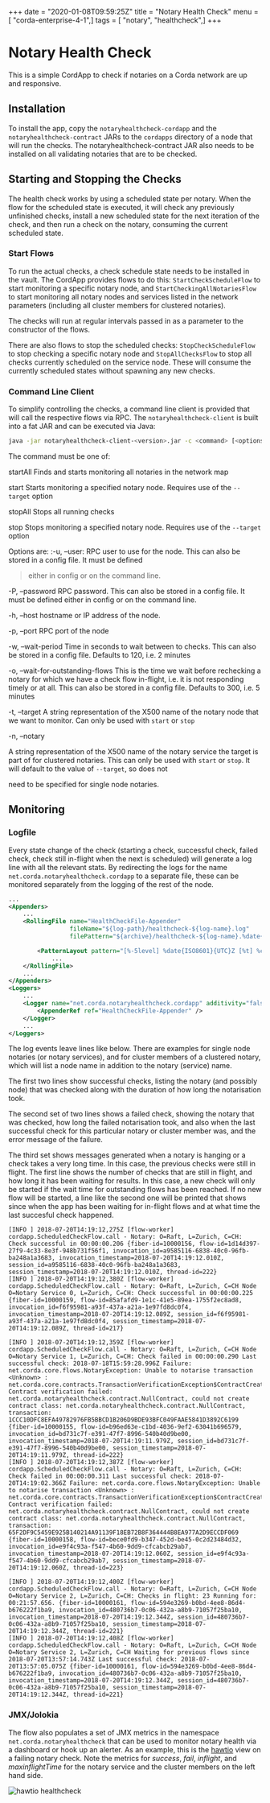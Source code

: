 +++
date = "2020-01-08T09:59:25Z"
title = "Notary Health Check"
menu = [ "corda-enterprise-4-1",]
tags = [ "notary", "healthcheck",]
+++


# Notary Health Check

This is a simple CordApp to check if notaries on a Corda network are up and responsive.


## Installation

To install the app, copy the `notaryhealthcheck-cordapp` and the `notaryhealthcheck-contract` JARs to the `cordapps` directory
                of a node that will run the checks. The notaryhealthcheck-contract JAR also needs to be installed on all validating
                notaries that are to be checked.


## Starting and Stopping the Checks

The health check works by using a scheduled state per notary. When the flow for the scheduled state is executed,
                it will check any previously unfinished checks, install a new scheduled state for the next iteration of the check,
                and then run a check on the notary, consuming the current scheduled state.


### Start Flows

To run the actual checks, a check schedule state needs to be installed in the vault. The CordApp provides flows to do
                    this: `StartCheckScheduleFlow` to start monitoring a specific notary node,  and `StartCheckingAllNotariesFlow` to start
                    monitoring all notary nodes and services listed in the network parameters (including all cluster members for
                    clustered notaries).

The checks will run at regular intervals passed in as a parameter to the constructor of the flows.

There are also flows to stop the scheduled checks: `StopCheckScheduleFlow` to stop checking a specific notary node
                    and `StopAllChecksFlow` to stop all checks currently scheduled on the service node. These will consume the currently
                    scheduled states without spawning any new checks.


### Command Line Client

To simplify controlling the checks, a command line client is provided that will call the respective flows via RPC.
                    The `notaryhealthcheck-client` is built into a fat JAR and can be executed via Java:

```bash
java -jar notaryhealthcheck-client-<version>.jar -c <command> [<options]
```
The command must be one of:



startAll
Finds and starts monitoring all notaries in the network map


start
Starts monitoring a specified notary node. Requires use of the `--target` option


stopAll
Stops all running checks


stop
Stops monitoring a specified notary node. Requires use of the `--target` option

Options are:
                    :-u, –user: RPC user to use for the node. This can also be stored in a config file. It must be defined

> 
> either in config or on the command line.



-P, –password
RPC password. This can also be stored in a config file. It must be defined
                                either in config or on the command line.


-h, –host
hostname or IP address of the node.


-p, –port
RPC port of the node


-w, –wait-period
Time in seconds to wait between to checks. This can also be stored in a config file.
                                Defaults to 120, i.e. 2 minutes


-o, –wait-for-outstanding-flows
This is the time we wait before rechecking a notary for which we have
                                a check flow in-flight, i.e. it is not responding timely or at all. This can also be stored in a config file.
                                Defaults to 300, i.e. 5 minutes


-t, –target
A string representation of the X500 name of the notary node that we want to monitor. Can only be used with
                                `start` or `stop`


-n, –notary


A string representation of the X500 name of the notary service the target is part of for clustered
notaries. This can only be used with `start` or `stop`. It will default to the value of `--target`, so does not

need to be specified for single node notaries.


## Monitoring


### Logfile

Every state change of the check (starting a check, successful check,
                    failed check, check still in-flight when the next is scheduled) will generate a log line with all the relevant stats.
                    By redirecting the logs for the name `net.corda.notaryhealthcheck.cordapp` to a separate file,
                    these can be monitored separately from the logging of the rest of the node.

```xml
...
<Appenders>
    ...
    <RollingFile name="HealthCheckFile-Appender"
                 fileName="${log-path}/healthcheck-${log-name}.log"
                 filePattern="${archive}/healthcheck-${log-name}.%date{yyyy-MM-dd}-%i.log.gz">

        <PatternLayout pattern="[%-5level] %date{ISO8601}{UTC}Z [%t] %c{2}.%method - %msg %X%n"/>
            ...
    </RollingFile>
    ...
</Appenders>
<Loggers>
    ...
    <Logger name="net.corda.notaryhealthcheck.cordapp" additivity="false" level="info">
        <AppenderRef ref="HealthCheckFile-Appender" />
    </Logger>
    ...
</Loggers>
```
The log events leave lines like below. There are examples for single node notaries (or notary services), and for
                    cluster members of a clustered notary, which will list a node name in addition to the notary (service) name.

The first two lines show successful checks, listing the notary (and possibly node) that was checked along with the duration
                    of how long the notarisation took.

The second set of two lines shows a failed check, showing the notary that was checked, how long the failed notarisation
                    took, and also when the last successful check for this particular notary or cluster member was, and the error message
                    of the failure.

The third set shows messages generated when a notary is hanging or a check takes a very long time. In this case, the
                    previous checks were still in flight. The first line shows the number of checks that are still in flight, and how long
                    it has been waiting for results. In this case, a new check will only be started if the wait time for outstanding flows
                    has been reached. If no new flow will be started, a line like the second one will be printed that shows since when
                    the app has been waiting for in-flight flows and at what time the last succesful check happened.

```text
[INFO ] 2018-07-20T14:19:12,275Z [flow-worker] cordapp.ScheduledCheckFlow.call - Notary: O=Raft, L=Zurich, C=CH: Check successful in 00:00:00.206 {fiber-id=10000156, flow-id=1d14d397-27f9-4c33-8e3f-948b731f56f1, invocation_id=a9585116-6838-40c0-96fb-ba248a1a3683, invocation_timestamp=2018-07-20T14:19:12.010Z, session_id=a9585116-6838-40c0-96fb-ba248a1a3683, session_timestamp=2018-07-20T14:19:12.010Z, thread-id=222}
[INFO ] 2018-07-20T14:19:12,380Z [flow-worker] cordapp.ScheduledCheckFlow.call - Notary: O=Raft, L=Zurich, C=CH Node O=Notary Service 0, L=Zurich, C=CH: Check successful in 00:00:00.225 {fiber-id=10000159, flow-id=85afafd9-1e1c-41e5-89ea-1755f2ec8ad8, invocation_id=f6f95981-a93f-437a-a21a-1e97fd8dc0f4, invocation_timestamp=2018-07-20T14:19:12.089Z, session_id=f6f95981-a93f-437a-a21a-1e97fd8dc0f4, session_timestamp=2018-07-20T14:19:12.089Z, thread-id=217}

[INFO ] 2018-07-20T14:19:12,359Z [flow-worker] cordapp.ScheduledCheckFlow.call - Notary: O=Raft, L=Zurich, C=CH Node O=Notary Service 1, L=Zurich, C=CH: Check failed in 00:00:00.290 Last successful check: 2018-07-18T15:59:28.996Z Failure: net.corda.core.flows.NotaryException: Unable to notarise transaction <Unknown> : net.corda.core.contracts.TransactionVerificationException$ContractCreationError: Contract verification failed: net.corda.notaryhealthcheck.contract.NullContract, could not create contract class: net.corda.notaryhealthcheck.contract.NullContract, transaction: 1CCC10DFC8EFA49782976FB5BBCD1B206D9BDE93BFC049FAAE5841D3892C6199 {fiber-id=10000155, flow-id=b96ed63e-c1bd-4036-9ef2-63041b696579, invocation_id=bd731c7f-e391-47f7-8996-540b40d9be00, invocation_timestamp=2018-07-20T14:19:11.979Z, session_id=bd731c7f-e391-47f7-8996-540b40d9be00, session_timestamp=2018-07-20T14:19:11.979Z, thread-id=222}
[INFO ] 2018-07-20T14:19:12,387Z [flow-worker] cordapp.ScheduledCheckFlow.call - Notary: O=Raft, L=Zurich, C=CH: Check failed in 00:00:00.311 Last successful check: 2018-07-20T14:19:02.366Z Failure: net.corda.core.flows.NotaryException: Unable to notarise transaction <Unknown> : net.corda.core.contracts.TransactionVerificationException$ContractCreationError: Contract verification failed: net.corda.notaryhealthcheck.contract.NullContract, could not create contract class: net.corda.notaryhealthcheck.contract.NullContract, transaction: 65F2DF9C5459E925B140214A91139F18EB72B8F364444B8EA977A2D9ECCDF069 {fiber-id=10000158, flow-id=bece0fd9-b347-452d-be45-0c2d23484d32, invocation_id=e9f4c93a-f547-4b60-9dd9-cfcabcb29ab7, invocation_timestamp=2018-07-20T14:19:12.060Z, session_id=e9f4c93a-f547-4b60-9dd9-cfcabcb29ab7, session_timestamp=2018-07-20T14:19:12.060Z, thread-id=223}

[INFO ] 2018-07-20T14:19:12,400Z [flow-worker] cordapp.ScheduledCheckFlow.call - Notary: O=Raft, L=Zurich, C=CH Node O=Notary Service 2, L=Zurich, C=CH: Checks in flight: 23 Running for: 00:21:57.656. {fiber-id=10000161, flow-id=594e3269-b0bd-4ee8-86d4-b676222f1ba9, invocation_id=480736b7-0c06-432a-a8b9-71057f25ba10, invocation_timestamp=2018-07-20T14:19:12.344Z, session_id=480736b7-0c06-432a-a8b9-71057f25ba10, session_timestamp=2018-07-20T14:19:12.344Z, thread-id=221}
[INFO ] 2018-07-20T14:19:12,408Z [flow-worker] cordapp.ScheduledCheckFlow.call - Notary: O=Raft, L=Zurich, C=CH Node O=Notary Service 2, L=Zurich, C=CH Waiting for previous flows since 2018-07-20T13:57:14.743Z Last successful check: 2018-07-20T13:57:05.075Z {fiber-id=10000161, flow-id=594e3269-b0bd-4ee8-86d4-b676222f1ba9, invocation_id=480736b7-0c06-432a-a8b9-71057f25ba10, invocation_timestamp=2018-07-20T14:19:12.344Z, session_id=480736b7-0c06-432a-a8b9-71057f25ba10, session_timestamp=2018-07-20T14:19:12.344Z, thread-id=221}
```

### JMX/Jolokia

The flow also populates a set of JMX metrics in the namespace `net.corda.notaryhealthcheck` that can be used to
                    monitor notary health via a dashboard or hook up an alerter. As an example, this is the  [hawtio](https://hawt.io)
                    view on a failing notary check. Note the metrics for *success*, *fail*, *inflight*, and *maxinflightTime* for the
                    notary service and the cluster members on the left hand side.

![hawtio healthcheck](resources/hawtio-healthcheck.png "hawtio healthcheck")
